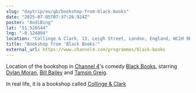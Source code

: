 ```yaml
---
slug: "daytrip/eu/gb/bookshop-from-black-books"
date: "2025-07-05T07:37:26.924Z"
poster: "AndiBing"
lat: "51.526544"
lng: "-0.124894"
location: "Collinge & Clark, 13, Leigh Street, London, England, WC1H 9EW, United Kingdom"
title: "Bookshop from 'Black Books'"
external_url: https://www.channel4.com/programmes/black-books
---
```

Location of the bookshop in [Channel 4](https://en.wikipedia.org/wiki/Channel_4)'s comedy [Black Books](https://en.wikipedia.org/wiki/Black_Books), starring [Dylan Moran](https://en.wikipedia.org/wiki/Dylan_Moran), [Bill Bailey](https://en.wikipedia.org/wiki/Bill_Bailey) and [Tamsin Greig](https://en.wikipedia.org/wiki/Tamsin_Greig).

In real life, it is a bookshop called [Collinge & Clark](https://www.collingeandclark.co.uk/)
